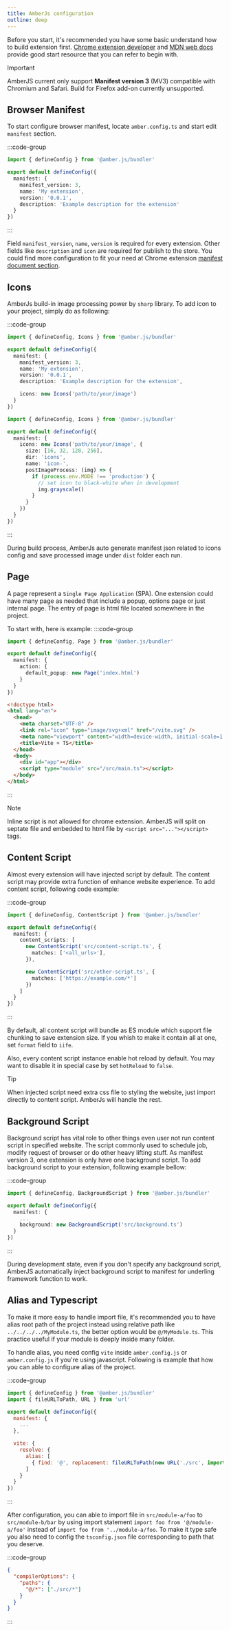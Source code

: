 ```yaml
---
title: AmberJs configuration
outline: deep
---
```


Before you start, it's recommended you have some basic understand how to build extension first. [Chrome extension developer](https://developer.chrome.com/docs/extensions/get-started) and [MDN web docs](https://developer.mozilla.org/en-US/docs/Mozilla/Add-ons/WebExtensions) provide
good start resource that you can refer to begin with.

> [!IMPORTANT]
> AmberJS current only support **Manifest version 3** (MV3) compatible with Chromium and Safari. Build for Firefox add-on currently unsupported.


## Browser Manifest
To start configure browser manifest, locate `amber.config.ts` and start edit `manifest` section.

:::code-group
```ts [amber.config.ts]
import { defineConfig } from '@amber.js/bundler'

export default defineConfig({
  manifest: {
    manifest_version: 3,
    name: 'My extension',
    version: '0.0.1',
    description: 'Example description for the extension'
  }
})
```
:::

Field `manifest_version`, `name`, `version` is required for every extension.
Other fields like `description` and `icon` are required for publish to the store.
You could find more configuration to fit your need at Chrome extension [manifest document section](https://developer.chrome.com/docs/extensions/reference/manifest#minimal-manifest).

## Icons

AmberJs build-in image processing power by `sharp` library. To add icon to your project, simply do as following:

:::code-group

```ts [Default]
import { defineConfig, Icons } from '@amber.js/bundler'

export default defineConfig({
  manifest: {
    manifest_version: 3,
    name: 'My extension',
    version: '0.0.1',
    description: 'Example description for the extension',

    icons: new Icons('path/to/your/image')
  }
})
```

```ts [Customize]
import { defineConfig, Icons } from '@amber.js/bundler'

export default defineConfig({
  manifest: {
    icons: new Icons('path/to/your/image', {
      size: [16, 32, 128, 256],
      dir: 'icons',
      name: 'icon-',
      postImageProcess: (img) => {
        if (process.env.MODE !== 'production') {
          // set icon to black-white when in development
          img.grayscale()
        }
      }
    })
  }
})
```

:::

During build process, AmberJs auto generate manifest json related to icons config and save processed image under `dist` folder each run.

## Page

A page represent a `Single Page Application` (SPA). One extension could have many page as needed that include a popup, options page or just internal page. The entry of page is html
file located somewhere in the project.

To start with, here is example:
:::code-group

```ts [amber.config.ts]
import { defineConfig, Page } from '@amber.js/bundler'

export default defineConfig({
  manifest: {
    action: {
      default_popup: new Page('index.html')
    }
  }
})
```

```html [index.html]
<!doctype html>
<html lang="en">
  <head>
    <meta charset="UTF-8" />
    <link rel="icon" type="image/svg+xml" href="/vite.svg" />
    <meta name="viewport" content="width=device-width, initial-scale=1.0" />
    <title>Vite + TS</title>
  </head>
  <body>
    <div id="app"></div>
    <script type="module" src="/src/main.ts"></script>
  </body>
</html>
```

:::

> [!NOTE]
> Inline script is not allowed for chrome extension. AmberJS will split on septate file and embedded to html file by `<script src="..."></script>` tags.

## Content Script

Almost every extension will have injected script by default. The content script may provide extra function of enhance website experience. To add content script, following code example:

:::code-group

```ts [amber.config.ts]
import { defineConfig, ContentScript } from '@amber.js/bundler'

export default defineConfig({
  manifest: {
    content_scripts: [
      new ContentScript('src/content-script.ts', {
        matches: ['<all_urls>'],
      }),

      new ContentScript('src/other-script.ts', {
        matches: ['https://example.com/*']
      })
    ]
  }
})
```

:::

By default, all content script will bundle as ES module which support file chunking to save extension size. If you whish to make it contain all at one, set `format` field to `iife`.

Also, every content script instance enable hot reload by default. You may want to disable it in special case by set `hotReload` to `false`.

> [!TIP]
> When injected script need extra css file to styling the website, just import directly to content script. AmberJs will handle the rest.

## Background Script

Background script has vital role to other things even user not run content script in specified website.
The script commonly used to schedule job, modify request of browser or do other heavy lifting stuff.
As manifest version 3, one extension is only have one background script. To add background script to 
your extension, following example bellow:

:::code-group

``` ts [amber.config.ts]
import { defineConfig, BackgroundScript } from '@amber.js/bundler'

export default defineConfig({
  manifest: {
    ...
    background: new BackgroundScript('src/background.ts')
  }
})
```

:::

During development state, even if you don't specify any background script, AmberJS automatically inject
background script to manifest for underling framework function to work.

## Alias and Typescript

To make it more easy to handle import file, it's recommended you to have alias root path of the project
instead using relative path like `../../../../MyModule.ts`, the better option would be `@/MyModule.ts`.
This practice useful if your module is deeply inside many folder.

To handle alias, you need config `vite` inside `amber.config.js` or `amber.config.js` if you're using
javascript. Following is example that how you can able to configure alias of the project.

:::code-group
``` js [amber.config.ts]
import { defineConfig } from '@amber.js/bundler'
import { fileURLToPath, URL } from 'url'

export default defineConfig({
  manifest: {
    ...
  },

  vite: {
    resolve: {
      alias: [
        { find: '@', replacement: fileURLToPath(new URL('./src', import.meta.url)) }
      ]
    }
  }
})
```
:::

After configuration, you can able to import file in `src/module-a/foo` to `src/module-b/bar` by
using import statement `import foo from '@/module-a/foo'` instead of `import foo from '../module-a/foo`.
To make it type safe you also need to config the `tsconfig.json` file corresponding to path that you deserve.

:::code-group
``` json [tsconfig.json]
{
  "compilerOptions": {
    "paths": {
      "@/*": ["./src/*"]
    }
  }
}
```
:::